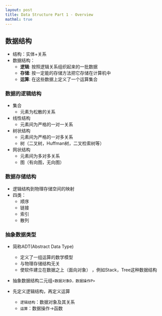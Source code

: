 ```yaml
---
layout: post
title: Data Structure Part 1 - Overview
mathml: true
---
```


## 数据结构

- 结构：实体+关系
- 数据结构：
	- **逻辑**: 按照逻辑关系组织起来的一批数据
	- **存储**: 按一定能的存储方法把它存储在计算机中
	- **运算**: 在这些数据上定义了一个运算集合

### 数据的逻辑结构

- 集合
	- 元素为松散的关系
- 线性结构
	- 元素间为严格的一对一关系
- 树状结构
	- 元素间为严格的一对多关系
	- 树（二叉树，Huffman树，二叉检索树等）
- 网状结构
	- 元素间为多对多关系
	- 图（有向图，无向图）

### 数据存储结构

- 逻辑结构到物理存储空间的映射
- 四类：
	- 顺序
	- 链接
	- 索引
	- 散列

### 抽象数据类型

- 简称ADT(Abstract Data Type)
	- 定义了一组运算的数学模型
	- 与物理存储结构无关
	- 使软件建立在数据之上（面向对象） ，例如Stack，Tree这种数据结构  

- 抽象数据结构二元组`<数据对象D，数据操作P>`
- 先定义逻辑结构，再定义运算
	- `逻辑结构`：数据对象及其关系
	- `运算`：数据操作->函数 














